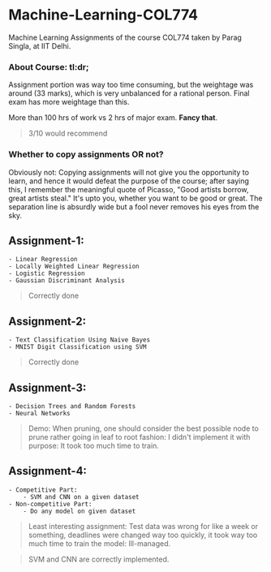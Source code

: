 # Machine-Learning-COL774
Machine Learning Assignments of the course COL774 taken by Parag Singla, at IIT Delhi.

### About Course: tl:dr;

Assignment portion was way too time consuming, but the weightage was around (33 marks), which is very unbalanced for a rational person. Final exam has more weightage than this.

More than 100 hrs of work vs 2 hrs of major exam. **Fancy that**.

> 3/10 would recommend

### Whether to copy assignments OR not?
Obviously not: Copying assignments will not give you the opportunity to learn, and hence it would defeat the purpose of the course; after saying this, I remember the meaningful quote of Picasso, "Good artists borrow, great artists steal." It's upto you, whether you want to be good or great. The separation line is absurdly wide but a fool never removes his eyes from the sky.


## Assignment-1:
	- Linear Regression
	- Locally Weighted Linear Regression
	- Logistic Regression
	- Gaussian Discriminant Analysis
> Correctly done

## Assignment-2:
	- Text Classification Using Naive Bayes
	- MNIST Digit Classification using SVM
> Correctly done

## Assignment-3:
	- Decision Trees and Random Forests
	- Neural Networks

> Demo: When pruning, one should consider the best possible node to prune rather going in leaf to root fashion: I didn't implement it with purpose: It took too much time to train.

## Assignment-4:
	- Competitive Part:
		- SVM and CNN on a given dataset
	- Non-competitive Part:
		- Do any model on given dataset

> Least interesting assignment: Test data was wrong for like a week or something, deadlines were changed way too quickly, it took way too much time to train the model: Ill-managed.

> SVM and CNN are correctly implemented.


